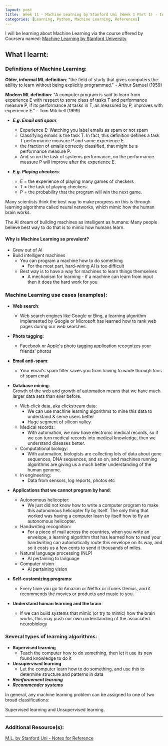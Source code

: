 ```yaml
---
layout: post
title:  Week 11 - Machine Learning by Stanford Uni (Week 1 Part I) - Intro to M.L.
categories: [Learning, Python, Machine Learning, References]
---
```


I will be learning about Machine Learning via the course offered by Coursera named: [Machine Learning by Stanford University](https://www.coursera.org/learn/machine-learning).  

## What I learnt:  

### Definitions of Machine Learning: 

**Older, informal ML definition**: "the field of study that gives computers the ability to learn without being explicitly programmed." - Arthur Samuel (1959)  

**Modern ML definition**: "A computer program is said to learn from experience E with respect to some class of tasks T and performance measure P, if its performance at tasks in T, as measured by P, improves with experience E." - Tom Mitchell (1999)
  
- ***E.g. Email anti spam***: 
    - Experience E: Watching you label emails as spam or not spam
    - Classifying emails is the task T. In fact, this definition defines a task T performance measure P and some experience E. 
    - the fraction of emails correctly classified, that might be a performance measure P. 
    - And so on the task of systems performance, on the performance measure P will improve after the experience E.

- ***E.g. Playing checkers***: 
    - E = the experience of playing many games of checkers
    - T = the task of playing checkers.
    - P = the probability that the program will win the next game.

Many scientists think the best way to make progress on this is through learning algorithms called neural networks, which mimic how the human brain works.  

The AI dream of building machines as intelligent as humans: Many people believe best way to do that is to mimic how humans learn.

#### Why is Machine Learning so prevalent?
- Grew out of AI
- Build intelligent machines
    - You can program a machine how to do something
        - For the most part, hard-wiring AI is too difficult
    - Best way is to have a way for machines to learn things themselves
        - A mechanism for learning - if a machine can learn from input then it does the hard work for you

### Machine Learning use cases (examples):  
- **Web search**: 
    - Web search engines like Google or Bing, a learning algorithm implemented by Google or Microsoft has learned how to rank web pages during our web searches.  
- **Photo tagging**: 
    - Facebook or Apple's photo tagging application recognizes your friends' photos
- **Email anti-spam**: 
    - Your email's spam filter saves you from having to wade through tons of spam email  
- **Database mining**:  
Growth of the web and growth of automation means that we have much larger data sets than ever before. 
    - Web click data, aka clickstream data: 
        - We can use machine learning algorithms to mine this data to understand & serve users better
        - Huge segment of silicon valley
    - Medical records: 
        - With automation, we now have electronic medical records, so if we can turn medical records into medical knowledge, then we understand diseases better.  
    - Computational biology: 
        - With automation, biologists are collecting lots of data about gene sequences, DNA sequences, and so on, and machines running algorithms are giving us a much better understanding of the human genome.
    - In engineering: 
        - Data from sensors, log reports, photos etc  

- **Applications that we cannot program by hand**:
    - Autonomous helicopter: 
        - We just did not know how to write a computer program to make this autonomous helicopter fly by itself. The only thing that worked was having a computer learn by itself how to fly an autonomous helicopter.  
    - Handwriting recognition: 
        - For a piece of mail across the countries, when you write an envelope, a learning algorithm that has learned how to read your handwriting can automatically route this envelope on its way, and so it costs us a few cents to send it thousands of miles.  
    - Natural language processing (NLP)
        - AI pertaining to language
    - Computer vision
        - AI pertaining vision

- **Self-customizing programs**:
    - Every time you go to Amazon or Netflix or iTunes Genius, and it recommends the movies or products and music to you.

- **Understand human learning and the brain**:
    - If we can build systems that mimic (or try to mimic) how the brain works, this may push our own understanding of the associated neurobiology

### Several types of learning algorithms:
- **Supervised learning**
    - Teach the computer how to do something, then let it use its new found knowledge to do it
- **Unsupervised learning**
    - Let the computer learn how to do something, and use this to determine structure and patterns in data
- ***Reinforcement learning***
- ***Recommender systems***

In general, any machine learning problem can be assigned to one of two broad classifications:  

Supervised learning and Unsupervised learning.  

---

### Additional Resource(s):

[M.L. by Stanford Uni - Notes for Reference](https://www.holehouse.org/mlclass/01_02_Introduction_regression_analysis_and_gr.html)